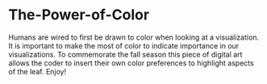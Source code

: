 # The-Power-of-Color
Humans are wired to first be drawn to color when looking at a visualization. It is important to make the most of color to indicate importance in our visualizations. To commemorate the fall season this piece of digital art allows the coder to insert their own color preferences to highlight aspects of the leaf. Enjoy!  
